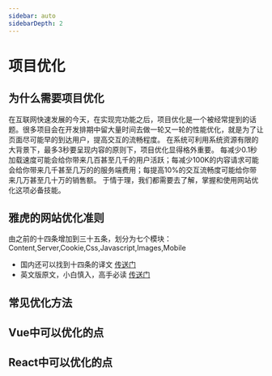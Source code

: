 ```yaml
---
sidebar: auto
sidebarDepth: 2
---
```

# 项目优化

## 为什么需要项目优化
在互联网快速发展的今天，在实现完功能之后，项目优化是一个被经常提到的话题。很多项目会在开发排期中留大量时间去做一轮又一轮的性能优化，就是为了让页面尽可能早的到达用户，提高交互的流畅程度。
在系统可利用系统资源有限的大背景下，最多3秒要呈现内容的原则下，项目优化显得格外重要。
每减少0.1秒加载速度可能会给你带来几百甚至几千的用户活跃；每减少100K的内容请求可能会给你带来几千甚至几万的的服务端费用；每提高10%的交互流畅度可能给你带来几万甚至几十万的销售额。
于情于理，我们都需要去了解，掌握和使用网站优化这项必备技能。

## 雅虎的网站优化准则
由之前的十四条增加到三十五条，划分为七个模块：Content,Server,Cookie,Css,Javascript,Images,Mobile
- 国内还可以找到十四条的译文 [传送门](https://blog.csdn.net/u010648555/article/details/50721751)
- 英文版原文，小白慎入，高手必读 [传送门](https://developer.yahoo.com/performance/rules.html?guccounter=1&guce_referrer=aHR0cHM6Ly9ibG9nLmNzZG4ubmV0L3UwMTA2NDg1NTUvYXJ0aWNsZS9kZXRhaWxzLzUwNzIxNzUx&guce_referrer_sig=AQAAAAYBcLTrFIOSAc2nz_tJ2jJMy3D61wk60ga-6KZXsRrj83AeYOmAPAtidujFN2XiU96F4Fzg8aApC5q7jQeB3gybDbzDxEtVdXcQr3vzjRGb_AgvB94xZy-mGs3QKuYFe5HxvaqSV01uVqvi4SZmRCmCPDIu0K0TnYwMF9AY5n6W)



## 常见优化方法

## Vue中可以优化的点

## React中可以优化的点